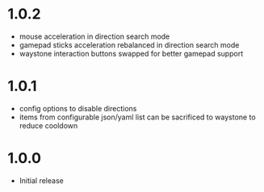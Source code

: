 # 1.0.2
* mouse acceleration in direction search mode
* gamepad sticks acceleration rebalanced in direction search mode
* waystone interaction buttons swapped for better gamepad support

# 1.0.1
* config options to disable directions
* items from configurable json/yaml list can be sacrificed to waystone to reduce cooldown

# 1.0.0
* Initial release